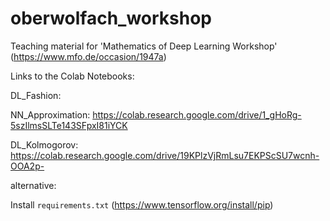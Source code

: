 # oberwolfach_workshop
Teaching material for 'Mathematics of Deep Learning Workshop' (https://www.mfo.de/occasion/1947a)

Links to the Colab Notebooks:

DL_Fashion: 

NN_Approximation: https://colab.research.google.com/drive/1_gHoRg-5szIlmsSLTe143SFpxI81iYCK

DL_Kolmogorov: https://colab.research.google.com/drive/19KPlzVjRmLsu7EKPScSU7wcnh-OOA2p-

alternative:

Install ``requirements.txt`` (https://www.tensorflow.org/install/pip)

